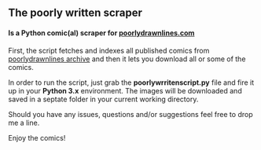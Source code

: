 ## The poorly written scraper
#### Is a Python comic(al) scraper for [poorlydrawnlines.com](poorlydrawnlines.com)

First, the script fetches and indexes all published comics from [poorlydrawnlines archive](poorlydrawnlines.com/archive) and then it lets you download all or some of the comics.

In order to run the script, just grab the **poorlywrritenscript.py** file and fire it up in your **Python 3.x** environment. The images will be downloaded and saved in a septate folder in your current working directory.

Should you have any issues, questions and/or suggestions feel free to drop me a line.

Enjoy the comics!
